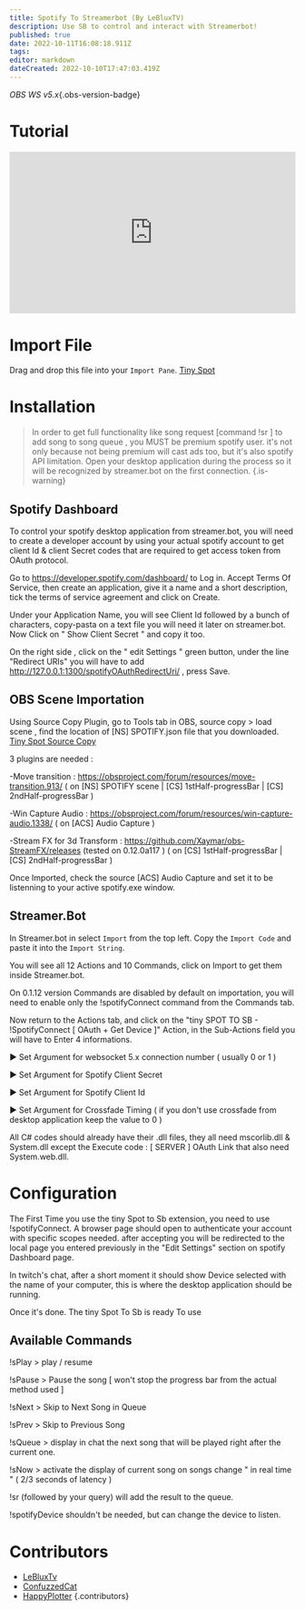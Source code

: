 ```yaml
---
title: Spotify To Streamerbot (By LeBluxTV)
description: Use SB to control and interact with Streamerbot!
published: true
date: 2022-10-11T16:08:18.911Z
tags: 
editor: markdown
dateCreated: 2022-10-10T17:47:03.419Z
---
```


*OBS WS v5.x*{.obs-version-badge} 

# Tutorial

<div class=“iframe-container”><iframe src="https://www.youtube.com/embed/tEMan7s0XAg" title="YouTube video player" frameborder="0" allow="accelerometer; autoplay; clipboard-write; encrypted-media; gyroscope; picture-in-picture; fullscreen" allow fullscreen style="border: none; max-width: 100%; width: 100%; aspect-ratio: 16/9;"></iframe></div>

# Import File
Drag and drop this file into your `Import Pane`.
[Tiny Spot](/assets/spotify/files/TinySpot.sb)

# Installation
> In order to get full functionality like song request [command !sr ] to add song to song queue , you MUST be premium spotify user. it's not only because not being premium will cast ads too, but it's also spotify API limitation.
Open your desktop application during the process so it will be recognized by streamer.bot on the first connection. 
{.is-warning}


## Spotify Dashboard 

To control your spotify desktop application from streamer.bot, you will need to create a developer account by using your actual spotify account to get client Id & client Secret codes that are required to get access token from OAuth protocol.

Go to https://developer.spotify.com/dashboard/ to Log in.
Accept Terms Of Service, then create an application, give it a name and a short description, tick the terms of service agreement and click on Create.

Under your Application Name, you will see Client Id followed by a bunch of characters, copy-pasta on a text file you will need it later on streamer.bot. Now Click on " Show Client Secret " and copy it too. 

On the right side , click on the " edit Settings " green button, under the line "Redirect URIs" you will have to add http://127.0.0.1:1300/spotifyOAuthRedirectUri/ , press Save. 


## OBS Scene Importation

Using Source Copy Plugin, go to Tools tab in OBS, source copy > load scene , find the location of [NS] SPOTIFY.json file that you downloaded. 
[Tiny Spot Source Copy](/assets/spotify/files/Tiny%20Spot%20Source%20Copy.zip)


3 plugins are needed : 

-Move transition : https://obsproject.com/forum/resources/move-transition.913/
( on [NS] SPOTIFY scene | [CS] 1stHalf-progressBar | [CS] 2ndHalf-progressBar )

-Win Capture Audio : https://obsproject.com/forum/resources/win-capture-audio.1338/
( on [ACS] Audio Capture )

-Stream FX for 3d Transform : https://github.com/Xaymar/obs-StreamFX/releases (tested on 0.12.0a117 )
( on [CS] 1stHalf-progressBar | [CS] 2ndHalf-progressBar )

Once Imported, check the source [ACS] Audio Capture and set it to be listenning to your active spotify.exe window.  

## Streamer.Bot 

In Streamer.bot in select `Import` from the top left.
Copy the `Import Code` and paste it into the `Import String`.

You will see all 12 Actions and 10 Commands, click on Import to get them inside Streamer.bot.

On 0.1.12 version Commands are disabled by default on importation, you will need to enable only the !spotifyConnect command from the Commands tab. 

Now return to the Actions tab, and click on the "tiny SPOT TO SB - !SpotifyConnect [ OAuth + Get Device ]" Action, in the Sub-Actions field you will have to Enter 4 informations. 

► Set Argument for websocket 5.x connection number ( usually 0 or 1 )

► Set Argument for Spotify Client Secret 

► Set Argument for Spotify Client Id 

► Set Argument for Crossfade Timing ( if you don't use crossfade from desktop application keep the value to 0 )

All C# codes should already have their .dll files, they all need mscorlib.dll & System.dll except 
the Execute code : [ SERVER ] OAuth Link that also need System.web.dll. 

# Configuration

The First Time you use the tiny Spot to Sb extension, you need to use !spotifyConnect. A browser page should open to authenticate your account with specific scopes needed. after accepting you will be redirected to the local page you entered previously in the "Edit Settings" section on spotify Dashboard page. 

In twitch's chat, after a short moment it should show Device selected with the name of your computer, this is where the desktop application should be running. 

Once it's done. The tiny Spot To Sb is ready To use

## Available Commands

!sPlay > play / resume 

!sPause > Pause the song [ won't stop the progress bar from the actual method used ]

!sNext > Skip to Next Song in Queue 

!sPrev > Skip to Previous Song

!sQueue > display in chat the next song that will be played right after the current one.

!sNow > activate the display of current song on songs change " in real time " ( 2/3 seconds of latency )

!sr (followed by your query)  will add the result to the queue.

!spotifyDevice shouldn't be needed, but can change the device to listen. 

# Contributors
 - [<i class="mdi mdi-twitch"></i> LeBluxTv](https://www.twitch.tv/LeBluxTV)
 - [<i class="mdi mdi-twitch"></i> ConfuzzedCat](https://www.twitch.tv/ConfuzzedCat)
  - [<i class="mdi mdi-twitch"></i> HappyPlotter](https://www.twitch.tv/HappyPlotter)
 {.contributors}
